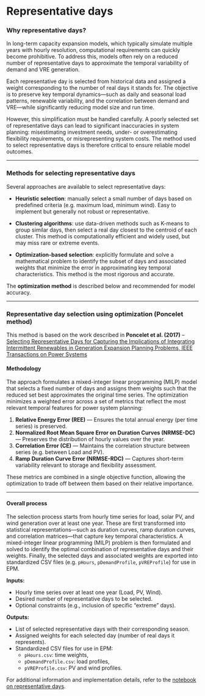 # Representative days

### Why representative days?

In long-term capacity expansion models, which typically simulate multiple years with hourly resolution, computational requirements can quickly become prohibitive. To address this, models often rely on a reduced number of representative days to approximate the temporal variability of demand and VRE generation.

Each representative day is selected from historical data and assigned a weight corresponding to the number of real days it stands for. The objective is to preserve key temporal dynamics—such as daily and seasonal load patterns, renewable variability, and the correlation between demand and VRE—while significantly reducing model size and run time.

However, this simplification must be handled carefully. A poorly selected set of representative days can lead to significant inaccuracies in system planning: misestimating investment needs, under- or overestimating flexibility requirements, or misrepresenting system costs. The method used to select representative days is therefore critical to ensure reliable model outcomes.

---

### Methods for selecting representative days

Several approaches are available to select representative days:

- **Heuristic selection**: manually select a small number of days based on predefined criteria (e.g. maximum load, minimum wind). Easy to implement but generally not robust or representative.
  
- **Clustering algorithms**: use data-driven methods such as K-means to group similar days, then select a real day closest to the centroid of each cluster. This method is computationally efficient and widely used, but may miss rare or extreme events.

- **Optimization-based selection**: explicitly formulate and solve a mathematical problem to identify the subset of days and associated weights that minimize the error in approximating key temporal characteristics. This method is the most rigorous and accurate.

The **optimization method** is described below and recommended for model accuracy.

---

### Representative day selection using optimization (Poncelet method)


This method is based on the work described in **Poncelet et al. (2017)** – [Selecting Representative Days for Capturing the Implications of Integrating Intermittent Renewables in Generation Expansion Planning Problems, IEEE Transactions on Power Systems](https://github.com/ESMAP-World-Bank-Group/EPM/blob/main/epm/docs/dwld/Poncelet_et_al._-_2017_-_Selecting_Representative_Days.pdf)


#### Methodology

The approach formulates a mixed-integer linear programming (MILP) model that selects a fixed number of days and assigns them weights such that the reduced set best approximates the original time series. The optimization minimizes a weighted error across a set of metrics that reflect the most relevant temporal features for power system planning:
1. **Relative Energy Error (REE)** — Ensures the total annual energy (per time series) is preserved.
2. **Normalized Root Mean Square Error on Duration Curves (NRMSE-DC)** — Preserves the distribution of hourly values over the year.
3. **Correlation Error (CE)** — Maintains the correlation structure between series (e.g. between Load and PV).
4. **Ramp Duration Curve Error (NRMSE-RDC)** — Captures short-term variability relevant to storage and flexibility assessment.

These metrics are combined in a single objective function, allowing the optimization to trade off between them based on their relative importance.

---

#### Overall process

The selection process starts from hourly time series for load, solar PV, and wind generation over at least one year. These are first transformed into statistical representations—such as duration curves, ramp duration curves, and correlation matrices—that capture key temporal characteristics. A mixed-integer linear programming (MILP) problem is then formulated and solved to identify the optimal combination of representative days and their weights. Finally, the selected days and associated weights are exported into standardized CSV files (e.g. `pHours`, `pDemandProfile`, `pVREProfile`) for use in EPM.

**Inputs:**
- Hourly time series over at least one year (Load, PV, Wind).
- Desired number of representative days to be selected.
- Optional constraints (e.g., inclusion of specific “extreme” days).

**Outputs:**
- List of selected representative days with their corresponding season.
- Assigned weights for each selected day (number of real days it represents).
- Standardized CSV files for use in EPM:
  - `pHours.csv`: time weights,
  - `pDemandProfile.csv`: load profiles,
  - `pVREProfile.csv`: PV and wind profiles.

For additional information and implementation details, refer to the [notebook on representative days](https://esmap-world-bank-group.github.io/EPM/docs/representative_days.html).
